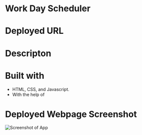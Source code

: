 # Work Day Scheduler

# Deployed URL


# Descripton


# Built with
- HTML, CSS, and Javascript.
- With the help of 

# Deployed Webpage Screenshot
![Screenshot of App](https://)





















